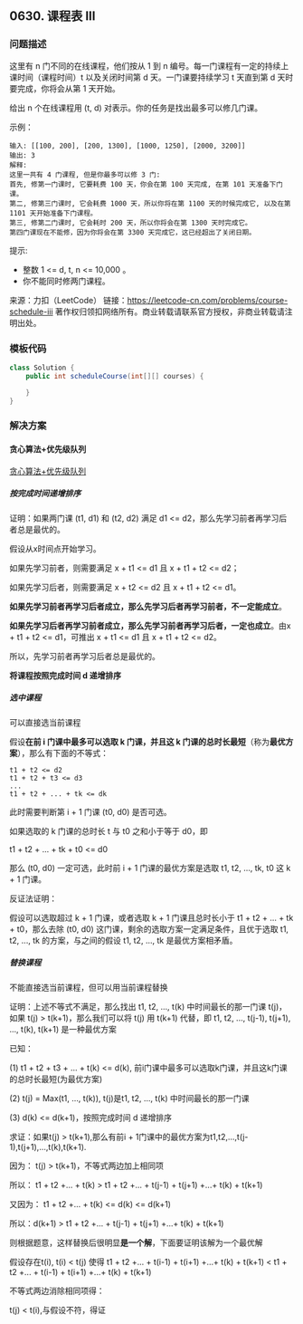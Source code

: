 <script src="https://cdn.bootcss.com/mathjax/2.7.7/MathJax.js?config=TeX-AMS-MML_HTMLorMML"></script>

## 0630. 课程表 III

### 问题描述

这里有 n 门不同的在线课程，他们按从 1 到 n 编号。每一门课程有一定的持续上课时间（课程时间）t 以及关闭时间第 d 天。一门课要持续学习 t 天直到第 d 天时要完成，你将会从第 1 天开始。

给出 n 个在线课程用 (t, d) 对表示。你的任务是找出最多可以修几门课。

 

示例：

```
输入: [[100, 200], [200, 1300], [1000, 1250], [2000, 3200]]
输出: 3
解释: 
这里一共有 4 门课程, 但是你最多可以修 3 门:
首先, 修第一门课时, 它要耗费 100 天，你会在第 100 天完成, 在第 101 天准备下门课。
第二, 修第三门课时, 它会耗费 1000 天，所以你将在第 1100 天的时候完成它, 以及在第 1101 天开始准备下门课程。
第三, 修第二门课时, 它会耗时 200 天，所以你将会在第 1300 天时完成它。
第四门课现在不能修，因为你将会在第 3300 天完成它，这已经超出了关闭日期。
```

提示:

* 整数 1 <= d, t, n <= 10,000 。
* 你不能同时修两门课程。

来源：力扣（LeetCode）
链接：https://leetcode-cn.com/problems/course-schedule-iii
著作权归领扣网络所有。商业转载请联系官方授权，非商业转载请注明出处。

### 模板代码

``` java
class Solution {
    public int scheduleCourse(int[][] courses) {

    }
}
```

### 解决方案

#### 贪心算法+优先级队列

[贪心算法+优先级队列](qu0630/solu1/Solution.java)

##### 按完成时间递增排序

证明：如果两门课 (t1, d1) 和 (t2, d2) 满足 d1 <= d2，那么先学习前者再学习后者总是最优的。


假设从x时间点开始学习。

如果先学习前者，则需要满足 x + t1 <= d1 且 x + t1 + t2 <= d2；

如果先学习后者，则需要满足 x + t2 <= d2 且 x + t1 + t2 <= d1。

**如果先学习前者再学习后者成立，那么先学习后者再学习前者，不一定能成立**。

**如果先学习后者再学习前者成立，那么先学习前者再学习后者，一定也成立**。由x + t1 + t2 <= d1，可推出 x + t1 <= d1 且 x + t1 + t2 <= d2。

所以，先学习前者再学习后者总是最优的。


**将课程按照完成时间 d 递增排序**


##### 选中课程

可以直接选当前课程

假设**在前 i 门课中最多可以选取 k 门课，并且这 k 门课的总时长最短**（称为**最优方案**），那么有下面的不等式：

```
t1 + t2 <= d2
t1 + t2 + t3 <= d3
...
t1 + t2 + ... + tk <= dk
```

此时需要判断第 i + 1 门课 (t0, d0) 是否可选。

如果选取的 k 门课的总时长 t 与 t0 之和小于等于 d0，即

t1 + t2 + ... + tk + t0 <= d0

那么 (t0, d0) 一定可选，此时前 i + 1 门课的最优方案是选取 t1, t2, ..., tk, t0 这 k + 1 门课。

反证法证明：

假设可以选取超过 k + 1 门课，或者选取 k + 1 门课且总时长小于 t1 + t2 + ... + tk + t0，那么去除 (t0, d0) 这门课，剩余的选取方案一定满足条件，且优于选取 t1, t2, ..., tk 的方案，与之间的假设 t1, t2, ..., tk 是最优方案相矛盾。


##### 替换课程

不能直接选当前课程，但可以用当前课程替换

证明：上述不等式不满足，那么找出 t1, t2, ..., t(k) 中时间最长的那一门课 t(j)，如果 t(j) > t(k+1)，那么我们可以将 t(j) 用 t(k+1) 代替，即 t1, t2, ..., t(j-1), t(j+1), ..., t(k), t(k+1) 是一种最优方案

已知：

(1) t1 + t2 + t3 + ... + t(k) <= d(k), 前i门课中最多可以选取k门课，并且这k门课的总时长最短(为最优方案)

(2) t(j) = Max(t1, ..., t(k)), t(j)是t1, t2, ..., t(k) 中时间最长的那一门课

(3) d(k) <= d(k+1)，按照完成时间 d 递增排序

求证：如果t(j) > t(k+1),那么有前i + 1门课中的最优方案为t1,t2,...,t(j-1),t(j+1),...,t(k),t(k+1).

因为： t(j) > t(k+1)，不等式两边加上相同项

所以： t1 + t2 +... + t(k) > t1 + t2 +... + t(j-1) + t(j+1) +...+ t(k) + t(k+1)

又因为： t1 + t2 +... + t(k) <= d(k) <= d(k+1)

所以：d(k+1) > t1 + t2 +... + t(j-1) + t(j+1) +...+ t(k) + t(k+1)

则根据题意，这样替换后很明显**是一个解**，下面要证明该解为一个最优解

假设存在t(i), t(i) < t(j) 使得 t1 + t2 +... + t(i-1) + t(i+1) +...+ t(k) + t(k+1) < t1 + t2 +... + t(i-1) + t(i+1) +...+ t(k) + t(k+1)

不等式两边消除相同项得：

t(j) < t(i),与假设不符，得证


